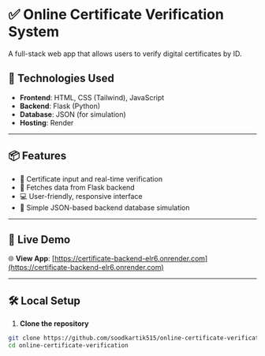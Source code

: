 # ✅ Online Certificate Verification System

A full-stack web app that allows users to verify digital certificates by ID.


## 🔧 Technologies Used

- **Frontend**: HTML, CSS (Tailwind), JavaScript  
- **Backend**: Flask (Python)  
- **Database**: JSON (for simulation)  
- **Hosting**: Render  

---

## 📦 Features

- 🔐 Certificate input and real-time verification  
- 📡 Fetches data from Flask backend  
- 💻 User-friendly, responsive interface  
- 🧩 Simple JSON-based backend database simulation  

---

## 🚀 Live Demo

🌐 **View App**: [https://certificate-backend-elr6.onrender.com](https://certificate-backend-elr6.onrender.com)

---

## 🛠 Local Setup

1. **Clone the repository**  
```bash
git clone https://github.com/soodkartik515/online-certificate-verification.git
cd online-certificate-verification
